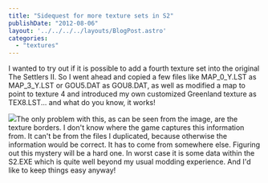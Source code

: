 ```yaml
---
title: "Sidequest for more texture sets in S2"
publishDate: "2012-08-06"
layout: '../../../../layouts/BlogPost.astro'
categories: 
  - "textures"
---
```


I wanted to try out if it is possible to add a fourth texture set into the original The Settlers II. So I went ahead and copied a few files like MAP\_0\_Y.LST as MAP\_3\_Y.LST or GOU5.DAT as GOU8.DAT, as well as modified a map to point to texture 4 and introduced my own customized Greenland texture as TEX8.LST... and what do you know, it works!

![](/wp-content/uploads/2012/08/more_textures_to_s2.png)The only problem with this, as can be seen from the image, are the texture borders. I don't know where the game captures this information from. It can't be from the files I duplicated, because otherwise the information would be correct. It has to come from somewhere else. Figuring out this mystery will be a hard one. In worst case it is some data within the S2.EXE which is quite well beyond my usual modding experience. And I'd like to keep things easy anyway!
